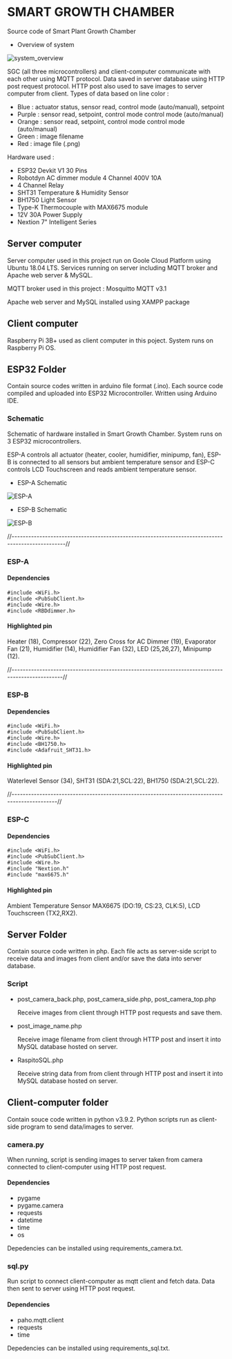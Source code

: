 # SMART GROWTH CHAMBER
Source code of Smart Plant Growth Chamber

- Overview of system

![system_overview](https://github.com/maulanaisa/smart-growth-chamber/blob/main/system_overview.png)

SGC (all three microcontrollers) and client-computer communicate with each other using MQTT protocol. Data saved in server database using HTTP post request protocol. HTTP post also used to save images to server computer from client. Types of data based on line color :

- Blue    : actuator status, sensor read, control mode (auto/manual), setpoint
- Purple  : sensor read, setpoint, control mode control mode (auto/manual)
- Orange  : sensor read, setpoint, control mode control mode (auto/manual)
- Green   : image filename
- Red     : image file (.png)

Hardware used :

- ESP32 Devkit V1 30 Pins
- Robotdyn AC dimmer module 4 Channel 400V 10A
- 4 Channel Relay
- SHT31 Temperature & Humidity Sensor
- BH1750 Light Sensor
- Type-K Thermocouple with MAX6675 module
- 12V 30A Power Supply
- Nextion 7" Intelligent Series

## Server computer

Server computer used in this project run on Goole Cloud Platform using Ubuntu 18.04 LTS. Services running on server including MQTT broker and Apache web server & MySQL.

MQTT broker used in this project : Mosquitto MQTT v3.1

Apache web server and MySQL installed using XAMPP package

## Client computer

Raspberry Pi 3B+ used as client computer in this poject. System runs on Raspberry Pi OS.

## ESP32 Folder
Contain source codes written in arduino file format (.ino). Each source code compiled and uploaded into ESP32 Microcontroller. Written using Arduino IDE.
### Schematic
Schematic of hardware installed in Smart Growth Chamber. System runs on 3 ESP32 microcontrollers.

ESP-A controls all actuator (heater, cooler, humidifier, minipump, fan), ESP-B is connected to all sensors but ambient temperature sensor and ESP-C controls LCD Touchscreen and reads ambient temperature sensor.

- ESP-A Schematic

![ESP-A](https://github.com/maulanaisa/smart-growth-chamber/blob/main/ESP32/ESP-A.png)

- ESP-B Schematic

![ESP-B](https://github.com/maulanaisa/smart-growth-chamber/blob/main/ESP32/ESP-B.png)

//-------------------------------------------------------------------------------------------------//

### ESP-A

#### Dependencies
```
#include <WiFi.h>
#include <PubSubClient.h>
#include <Wire.h>
#include <RBDdimmer.h>
```
#### Highlighted pin

Heater (18), Compressor (22), Zero Cross for AC Dimmer (19), Evaporator Fan (21), Humidifier (14), Humidifier Fan (32), LED (25,26,27), Minipump (12).

//------------------------------------------------------------------------------------------------//

### ESP-B

#### Dependencies
```
#include <WiFi.h>
#include <PubSubClient.h>
#include <Wire.h>
#include <BH1750.h>
#include <Adafruit_SHT31.h>
```

#### Highlighted pin

Waterlevel Sensor (34), SHT31 (SDA:21,SCL:22), BH1750 (SDA:21,SCL:22).

//----------------------------------------------------------------------------------------------//

### ESP-C

#### Dependencies
```
#include <WiFi.h>
#include <PubSubClient.h>
#include <Wire.h>
#include "Nextion.h"
#include "max6675.h"
```

#### Highlighted pin

Ambient Temperature Sensor MAX6675 (DO:19, CS:23, CLK:5), LCD Touchscreen (TX2,RX2).


## Server Folder
Contain source code written in php. Each file acts as server-side script to receive data and images from client and/or save the data into server database.

### Script

- post_camera_back.php, post_camera_side.php, post_camera_top.php
  
  Receive images from client through HTTP post requests and save them.
  
- post_image_name.php
  
  Receive image filename from client through HTTP post and insert it into MySQL database hosted on server.

- RaspitoSQL.php
  
  Receive string data from from client through HTTP post and insert it into MySQL database hosted on server.


## Client-computer folder
Contain souce code written in python v3.9.2. Python scripts run as client-side program to send data/images to server.

### camera.py

When running, script is sending images to server taken from camera connected to client-computer using HTTP post request.

#### Dependencies
- pygame
- pygame.camera
- requests
- datetime
- time
- os

Depedencies can be installed using requirements_camera.txt.

### sql.py

Run script to connect client-computer as mqtt client and fetch data. Data then sent to server using HTTP post request.

#### Dependencies
- paho.mqtt.client
- requests
- time

Depedencies can be installed using requirements_sql.txt.

